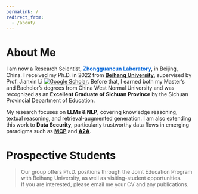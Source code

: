 ```yaml
---
permalink: /
redirect_from: 
  - /about/
---
```


About Me
====

I am now a Research Scientist, **<span style="color:#0969da;">Zhongguancun Laboratory</span>**, in Beijing, China. I received my Ph.D. in 2022 from <span style="color:#0969da;">[**Beihang University**](https://www.buaa.edu.cn/)</span>, supervised by Prof. Jianxin Li [![Google Scholar](https://img.shields.io/badge/scholar-14000%2B-blue?logo=googlescholar)](https://scholar.google.com/citations?user=EY2lqD0AAAAJ&hl=zh-CN&oi=ao). Before that, I earned both my Master’s and Bachelor’s degrees from China West Normal University and was recognized as an **Excellent Graduate of Sichuan Province** by the Sichuan Provincial Department of Education.


My research focuses on **LLMs & NLP**, covering knowledge reasoning, textual reasoning, and retrieval-augmented generation. I am also extending this work to **Data Security**, particularly trustworthy data flows in emerging paradigms such as <span style="color:#0969da;">[**MCP**](https://modelcontextprotocol.io/introduction)</span> and <span style="color:#0969da;">[**A2A**](https://developers.googleblog.com/en/a2a-a-new-era-of-agent-interoperability/)</span>.


Prospective Students
====

> Our group offers Ph.D. positions through the Joint Education Program with Beihang University, as well as visiting-student opportunities.  
> If you are interested, please email me your CV and any publications.
